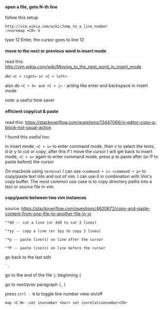 
#### open a file, goto N-th line

follow this setup

```
http://vim.wikia.com/wiki/Jump_to_a_line_number
:nnoremap <CR> G
```

type 12 Enter, the cursor goes to line 12


#### move to the next or previous word in insert mode

read this: http://vim.wikia.com/wiki/Moving_to_the_next_word_in_insert_mode

do: `<C + right> or <C + left>`

also do `<C + h> and <C + j>` - acting like enter and backspace in 
insert mode

note: a useful time saver

#### efficient copy/cut & paste

read this: https://stackoverflow.com/questions/13447066/vi-editor-copy-a-block-not-usual-action

I found this useful too:

in insert mode, `<C + o>` to enter command mode, then v to select the 
texts, d or y to cut or copy; after this if I move the cursor I will 
get back to insert mode; `<C + o>` again to enter command mode, press 
p to paste after (or P to paste before) the cursor

On macbook using `terminal` I can use `<command + c> <command + p>` to 
copy/paste text into and out of vim. I can use it in combination with 
Vim's copy buffer. The most common use case is to copy directory paths 
into a text or source file in vim.

#### copy/paste between two vim instances

source: https://stackoverflow.com/questions/4620672/copy-and-paste-content-from-one-file-to-another-file-in-vi

```
"*dd -- cut a line (or 3dd to cut 3 lines)

"*yy -- copy a line (or 3yy to copy 3 lines)

"*p -- paste line(s) on line after the cursor

"*P -- paste line(s) on line before the cursor
```

go back to the last edit
```
`.
```

go to the end of the file `}`; beginning `{`

go to next/prev paragraph `[`, `]`

press `ctrl - N` to toggle line number view on/off
```
map <C-N> :set invnumber <bar> set invrelativenumber<CR>
```

